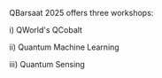 QBarsaat 2025 offers three workshops:

i) QWorld's QCobalt

ii) Quantum Machine Learning

iii) Quantum Sensing
